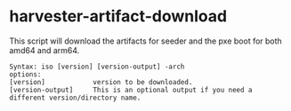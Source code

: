 # harvester-artifact-download

This script will download the artifacts for seeder and the pxe boot for both amd64 and arm64.

```
Syntax: iso [version] [version-output] -arch
options:
[version]            version to be downloaded.
[version-output]     This is an optional output if you need a different version/directory name.
```